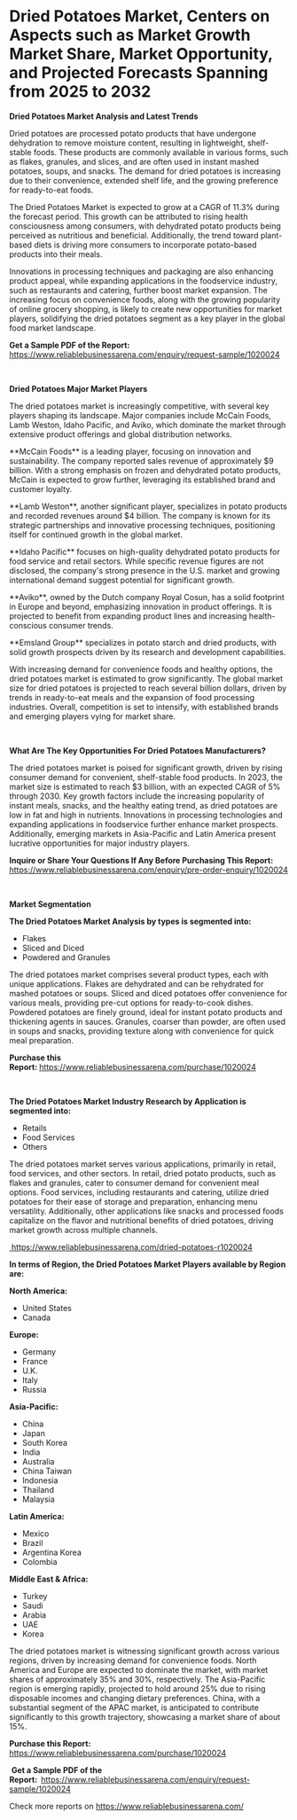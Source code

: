 <p><h1>Dried Potatoes Market, Centers on Aspects such as Market Growth Market Share, Market Opportunity, and Projected Forecasts Spanning from 2025 to 2032</h1></p><p><strong>Dried Potatoes Market Analysis and Latest Trends</strong></p>
<p><p>Dried potatoes are processed potato products that have undergone dehydration to remove moisture content, resulting in lightweight, shelf-stable foods. These products are commonly available in various forms, such as flakes, granules, and slices, and are often used in instant mashed potatoes, soups, and snacks. The demand for dried potatoes is increasing due to their convenience, extended shelf life, and the growing preference for ready-to-eat foods.</p><p>The Dried Potatoes Market is expected to grow at a CAGR of 11.3% during the forecast period. This growth can be attributed to rising health consciousness among consumers, with dehydrated potato products being perceived as nutritious and beneficial. Additionally, the trend toward plant-based diets is driving more consumers to incorporate potato-based products into their meals.</p><p>Innovations in processing techniques and packaging are also enhancing product appeal, while expanding applications in the foodservice industry, such as restaurants and catering, further boost market expansion. The increasing focus on convenience foods, along with the growing popularity of online grocery shopping, is likely to create new opportunities for market players, solidifying the dried potatoes segment as a key player in the global food market landscape.</p></p>
<p><strong>Get a Sample PDF of the Report:&nbsp;</strong> <a href="https://www.reliablebusinessarena.com/enquiry/request-sample/1020024?utm_campaign=1948&utm_medium=2&utm_source=Github&utm_content=ia&utm_term=14022025&utm_id=dried-potatoes">https://www.reliablebusinessarena.com/enquiry/request-sample/1020024</a></p>
<p>&nbsp;</p>
<p><strong>Dried Potatoes Major Market Players</strong></p>
<p><p>The dried potatoes market is increasingly competitive, with several key players shaping its landscape. Major companies include McCain Foods, Lamb Weston, Idaho Pacific, and Aviko, which dominate the market through extensive product offerings and global distribution networks. </p><p>**McCain Foods** is a leading player, focusing on innovation and sustainability. The company reported sales revenue of approximately $9 billion. With a strong emphasis on frozen and dehydrated potato products, McCain is expected to grow further, leveraging its established brand and customer loyalty.</p><p>**Lamb Weston**, another significant player, specializes in potato products and recorded revenues around $4 billion. The company is known for its strategic partnerships and innovative processing techniques, positioning itself for continued growth in the global market.</p><p>**Idaho Pacific** focuses on high-quality dehydrated potato products for food service and retail sectors. While specific revenue figures are not disclosed, the company's strong presence in the U.S. market and growing international demand suggest potential for significant growth.</p><p>**Aviko**, owned by the Dutch company Royal Cosun, has a solid footprint in Europe and beyond, emphasizing innovation in product offerings. It is projected to benefit from expanding product lines and increasing health-conscious consumer trends.</p><p>**Emsland Group** specializes in potato starch and dried products, with solid growth prospects driven by its research and development capabilities. </p><p>With increasing demand for convenience foods and healthy options, the dried potatoes market is estimated to grow significantly. The global market size for dried potatoes is projected to reach several billion dollars, driven by trends in ready-to-eat meals and the expansion of food processing industries. Overall, competition is set to intensify, with established brands and emerging players vying for market share.</p></p>
<p>&nbsp;</p>
<p><strong>What Are The Key Opportunities For Dried Potatoes Manufacturers?</strong></p>
<p><p>The dried potatoes market is poised for significant growth, driven by rising consumer demand for convenient, shelf-stable food products. In 2023, the market size is estimated to reach $3 billion, with an expected CAGR of 5% through 2030. Key growth factors include the increasing popularity of instant meals, snacks, and the healthy eating trend, as dried potatoes are low in fat and high in nutrients. Innovations in processing technologies and expanding applications in foodservice further enhance market prospects. Additionally, emerging markets in Asia-Pacific and Latin America present lucrative opportunities for major industry players.</p></p>
<p><strong>Inquire or Share Your Questions If Any Before Purchasing This Report:</strong> <a href="https://www.reliablebusinessarena.com/enquiry/pre-order-enquiry/1020024?utm_campaign=1948&utm_medium=2&utm_source=Github&utm_content=ia&utm_term=14022025&utm_id=dried-potatoes">https://www.reliablebusinessarena.com/enquiry/pre-order-enquiry/1020024</a></p>
<p>&nbsp;</p>
<p><strong>Market Segmentation</strong></p>
<p><strong>The Dried Potatoes Market Analysis by types is segmented into:</strong></p>
<p><ul><li>Flakes</li><li>Sliced and Diced</li><li>Powdered and Granules</li></ul></p>
<p><p>The dried potatoes market comprises several product types, each with unique applications. Flakes are dehydrated and can be rehydrated for mashed potatoes or soups. Sliced and diced potatoes offer convenience for various meals, providing pre-cut options for ready-to-cook dishes. Powdered potatoes are finely ground, ideal for instant potato products and thickening agents in sauces. Granules, coarser than powder, are often used in soups and snacks, providing texture along with convenience for quick meal preparation.</p></p>
<p><strong>Purchase this Report:&nbsp;</strong><a href="https://www.reliablebusinessarena.com/purchase/1020024?utm_campaign=1948&utm_medium=2&utm_source=Github&utm_content=ia&utm_term=14022025&utm_id=dried-potatoes">https://www.reliablebusinessarena.com/purchase/1020024</a></p>
<p>&nbsp;</p>
<p><strong>The Dried Potatoes Market Industry Research by Application is segmented into:</strong></p>
<p><ul><li>Retails</li><li>Food Services</li><li>Others</li></ul></p>
<p><p>The dried potatoes market serves various applications, primarily in retail, food services, and other sectors. In retail, dried potato products, such as flakes and granules, cater to consumer demand for convenient meal options. Food services, including restaurants and catering, utilize dried potatoes for their ease of storage and preparation, enhancing menu versatility. Additionally, other applications like snacks and processed foods capitalize on the flavor and nutritional benefits of dried potatoes, driving market growth across multiple channels.</p></p>
<p><a href="https://www.reliablebusinessarena.com/dried-potatoes-r1020024?utm_campaign=1948&utm_medium=2&utm_source=Github&utm_content=ia&utm_term=14022025&utm_id=dried-potatoes">&nbsp;https://www.reliablebusinessarena.com/dried-potatoes-r1020024</a></p>
<p><strong>In terms of Region, the Dried Potatoes Market Players available by Region are:</strong></p>
<p>
    <p> <strong> North America: </strong>
        <ul>
            <li>United States</li>
            <li>Canada</li>
        </ul>
        </p> 
    <p> <strong> Europe: </strong>
        <ul>
            <li>Germany</li>
            <li>France</li>
            <li>U.K.</li>
            <li>Italy</li>
            <li>Russia</li>
        </ul>
        </p> 
    <p> <strong> Asia-Pacific: </strong>
        <ul>
            <li>China</li>
            <li>Japan</li>
            <li>South Korea</li>
            <li>India</li>
            <li>Australia</li>
            <li>China Taiwan</li>
            <li>Indonesia</li>
            <li>Thailand</li>
            <li>Malaysia</li>
        </ul>
        </p> 
    <p> <strong> Latin America: </strong>
        <ul>
            <li>Mexico</li>
            <li>Brazil</li>
            <li>Argentina Korea</li>
            <li>Colombia</li>
        </ul>
        </p> 
    <p> <strong> Middle East & Africa: </strong>
        <ul>
            <li>Turkey</li>
            <li>Saudi</li>
            <li>Arabia</li>
            <li>UAE</li>
            <li>Korea</li>
        </ul>
    </p>
    </p>
<p><p>The dried potatoes market is witnessing significant growth across various regions, driven by increasing demand for convenience foods. North America and Europe are expected to dominate the market, with market shares of approximately 35% and 30%, respectively. The Asia-Pacific region is emerging rapidly, projected to hold around 25% due to rising disposable incomes and changing dietary preferences. China, with a substantial segment of the APAC market, is anticipated to contribute significantly to this growth trajectory, showcasing a market share of about 15%.</p></p>
<p><strong>Purchase this Report: </strong><a href="https://www.reliablebusinessarena.com/purchase/1020024?utm_campaign=1948&utm_medium=2&utm_source=Github&utm_content=ia&utm_term=14022025&utm_id=dried-potatoes">https://www.reliablebusinessarena.com/purchase/1020024</a></p>
<p>&nbsp;<strong>Get a Sample PDF of the Report:&nbsp;&nbsp;</strong><a href="https://www.reliablebusinessarena.com/enquiry/request-sample/1020024?utm_campaign=1948&utm_medium=2&utm_source=Github&utm_content=ia&utm_term=14022025&utm_id=dried-potatoes">https://www.reliablebusinessarena.com/enquiry/request-sample/1020024</a></p>
<p><strong></strong></p>
<p>Check more reports on <a href="https://www.reliablebusinessarena.com/?utm_campaign=1948&utm_medium=2&utm_source=Github&utm_content=ia&utm_term=14022025&utm_id=dried-potatoes">https://www.reliablebusinessarena.com/</a></p>